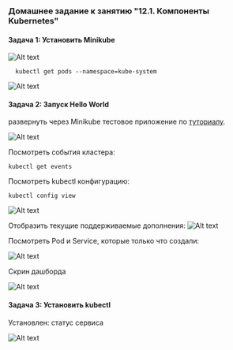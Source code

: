### Домашнее задание к занятию "12.1. Компоненты Kubernetes"

#### Задача 1: Установить Minikube

![Alt text](https://i.ibb.co/0hv1KMR/Screenshot-2.jpg)

```  kubectl get pods --namespace=kube-system```

![Alt text](https://i.ibb.co/JqfHYPw/Screenshot-1.jpg)


#### Задача 2: Запуск Hello World

развернуть через Minikube тестовое приложение по [туториалу](https://kubernetes.io/ru/docs/tutorials/hello-minikube/#%D1%81%D0%BE%D0%B7%D0%B4%D0%B0%D0%BD%D0%B8%D0%B5-%D0%BA%D0%BB%D0%B0%D1%81%D1%82%D0%B5%D1%80%D0%B0-minikube).

![Alt text](https://i.ibb.co/GTvbY5Z/Screenshot-5.jpg)

Посмотреть события кластера:

```kubectl get events```

Посмотреть kubectl конфигурацию:

```kubectl config view```

![Alt text](https://i.ibb.co/FxBdd2W/Screenshot-6.jpg)

Отобразить текущие поддерживаемые дополнения:
![Alt text](https://i.ibb.co/LpT8XWQ/Screenshot-9.jpg)

Посмотреть Pod и Service, которые только что создали:

![Alt text](https://i.ibb.co/dPWNRLg/Screenshot-10.jpg)

Скрин дашборда

![Alt text](https://i.ibb.co/bW5cfQf/Screenshot-11.jpg)


#### Задача 3: Установить kubectl

Установлен: статус сервиса 

![Alt text](https://i.ibb.co/FDLV0gS/Screenshot-12.jpg)



